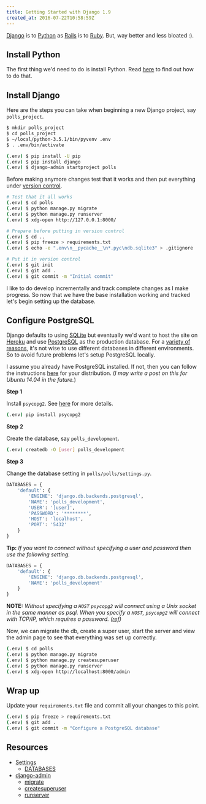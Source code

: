```yaml
---
title: Getting Started with Django 1.9
created_at: 2016-07-22T10:58:59Z
---
```


[Django](https://www.djangoproject.com/) is to [Python](https://www.python.org/) as [Rails](http://rubyonrails.org/) is to [Ruby](https://www.ruby-lang.org). But, way better and less bloated :).

## Install Python

The first thing we'd need to do is install Python. Read [here](/blog/installing-python-from-source-on-ubuntu-1404-lts) to find out how to do that.

## Install Django

Here are the steps you can take when beginning a new Django project, say `polls_project`.

```bash
$ mkdir polls_project
$ cd polls_project
$ ~/local/python-3.5.1/bin/pyvenv .env
$ . .env/bin/activate

(.env) $ pip install -U pip
(.env) $ pip install django
(.env) $ django-admin startproject polls
```

Before making anymore changes test that it works and then put everything under [version control](/blog/how-to-install-and-configure-git-on-ubuntu-1404-lts).

```bash
# Test that it all works
(.env) $ cd polls
(.env) $ python manage.py migrate
(.env) $ python manage.py runserver
(.env) $ xdg-open http://127.0.0.1:8000/

# Prepare before putting in version control
(.env) $ cd ..
(.env) $ pip freeze > requirements.txt
(.env) $ echo -e ".env\n__pycache__\n*.pyc\ndb.sqlite3" > .gitignore

# Put it in version control
(.env) $ git init
(.env) $ git add .
(.env) $ git commit -m "Initial commit"
```

I like to do develop incrementally and track complete changes as I make progress. So now that we have the base installation working and tracked let's begin setting up the database.

## Configure PostgreSQL

Django defaults to using [SQLite](http://www.sqlite.org/) but eventually we'd want to host the site on [Heroku](https://www.heroku.com/) and use [PostgreSQL](https://www.postgresql.org/) as the production database. For a [variety of reasons](http://12factor.net/dev-prod-parity), it's not wise to use different databases in different environments. So to avoid future problems let's setup PostgreSQL locally.

I assume you already have PostgreSQL installed. If not, then you can follow the instructions [here](https://www.postgresql.org/download/linux/ubuntu/) for your distribution. (*I may write a post on this for Ubuntu 14.04 in the future.*)

**Step 1**

Install `psycopg2`. See [here](http://initd.org/psycopg/docs/install.html#use-a-python-package-manager) for more details.

```bash
(.env) pip install psycopg2
```

**Step 2**

Create the database, say `polls_development`.

```bash
(.env) createdb -O [user] polls_development
```

**Step 3**

Change the database setting in `polls/polls/settings.py`.

```py
DATABASES = {
    'default': {
        'ENGINE': 'django.db.backends.postgresql',
        'NAME': 'polls_development',
        'USER': '[user]',
        'PASSWORD': '********',
        'HOST': 'localhost',
        'PORT': '5432'
    }
}
```

**Tip:** *If you want to connect without specifying a user and password then use the following setting.*

```py
DATABASES = {
    'default': {
        'ENGINE': 'django.db.backends.postgresql',
        'NAME': 'polls_development'
    }
}
```

**NOTE:** *Without specifying a `HOST` `psycopg2` will connect using a Unix socket in the same manner as psql. When you specify a `HOST`, `psycopg2` will connect with TCP/IP, which requires a password. ([ref](http://stackoverflow.com/a/23871618/391924))*

Now, we can migrate the db, create a super user, start the server and view the admin page to see that everything was set up correctly.

```bash
(.env) $ cd polls
(.env) $ python manage.py migrate
(.env) $ python manage.py createsuperuser
(.env) $ python manage.py runserver
(.env) $ xdg-open http://localhost:8000/admin
```

## Wrap up

Update your `requirements.txt` file and commit all your changes to this point.

```bash
(.env) $ pip freeze > requirements.txt
(.env) $ git add .
(.env) $ git commit -m "Configure a PostgreSQL database"
```

## Resources

- [Settings](https://docs.djangoproject.com/en/1.9/ref/settings/)
  - [DATABASES](https://docs.djangoproject.com/en/1.9/ref/settings/#databases)
- [django-admin]()
  - [migrate](https://docs.djangoproject.com/en/1.9/ref/django-admin/#django-admin-migrate)
  - [createsuperuser](https://docs.djangoproject.com/en/1.9/ref/django-admin/#django-admin-createsuperuser)
  - [runserver](https://docs.djangoproject.com/en/1.9/ref/django-admin/#django-admin-runserver)

